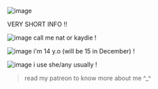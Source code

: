 ![image](https://github.com/user-attachments/assets/e1f3d15c-76b9-4d17-a10f-a7f6832df6f3)

VERY SHORT INFO !!

![image](https://github.com/user-attachments/assets/0bd84ca4-3192-4da5-a100-38a63a5efd3c) call me nat or kaydie !

![image](https://github.com/user-attachments/assets/3ddb2a55-05c1-4293-84d9-15572ff16db8) i'm 14 y.o (will be 15 in December) !

![image](https://github.com/user-attachments/assets/2e9bcd03-c2ab-4ba3-849e-f14e7ac492e6) i use she/any usually !

> read my patreon to know more about me ^_^
